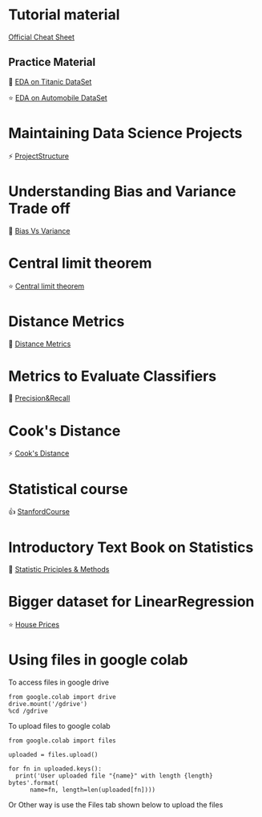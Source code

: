 # Tutorial material

[Official Cheat Sheet](https://github.com/pandas-dev/pandas/blob/master/doc/cheatsheet/Pandas_Cheat_Sheet.pdf)

## Practice Material

:star2: [EDA on Titanic DataSet](https://github.com/TarekDib03/titanic-EDA/blob/master/Titanic%20-%20Project.ipynb)

:star: [EDA on Automobile DataSet](https://github.com/rushabh-mehta/EDA-on-Automobile-Dataset/blob/master/AutomobileEDA.ipynb)

# Maintaining Data Science Projects

:zap: [ProjectStructure](https://drivendata.github.io/cookiecutter-data-science/)

# Understanding Bias and Variance Trade off

:star2: [Bias Vs Variance](http://scott.fortmann-roe.com/docs/BiasVariance.html)

# Central limit theorem

:star: [Central limit theorem](http://demonstrations.wolfram.com/CentralLimitTheoremForTheContinuousUniformDistribution/)

# Distance Metrics

:star2: [Distance Metrics](https://numerics.mathdotnet.com/Distance.html)

# Metrics to Evaluate Classifiers

:star2: [Precision&Recall](https://en.wikipedia.org/wiki/Precision_and_recall)

# Cook's Distance

:zap: [Cook's Distance](https://www.statisticshowto.datasciencecentral.com/cooks-distance/)

# Statistical course

:+1: [StanfordCourse](https://online.stanford.edu/courses/sohs-ystatslearning-statistical-learning-self-paced)

# Introductory Text Book on Statistics

:book: [Statistic Priciples & Methods](Stats-6th-Edition-by-Johnson-and-Bhattacharyya.pdf)

# Bigger dataset for LinearRegression

:star: [House Prices](https://www.kaggle.com/c/house-prices-advanced-regression-techniques/data)

# Using files in google colab

To access files in google drive

```
from google.colab import drive
drive.mount('/gdrive')
%cd /gdrive
```

To upload files to google colab

```
from google.colab import files

uploaded = files.upload()

for fn in uploaded.keys():
  print('User uploaded file "{name}" with length {length} bytes'.format(
      name=fn, length=len(uploaded[fn])))
```

Or Other way is use the Files tab shown below to upload the files

